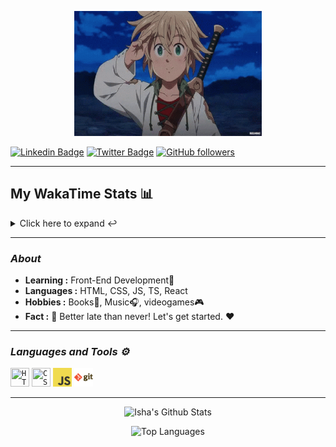 <p align="center">
  <img width="300" height="200" src="https://github.com/LOsioChico/LOsioChico/blob/main/meliodas-yo-zeldris.gif">
</p>

[![Linkedin Badge](https://img.shields.io/badge/-LOsioChico-blue?style=flat-square&logo=Linkedin&logoColor=white&link=https://www.linkedin.com/in/losiochico//)](https://www.linkedin.com/in/losiochico/)
[![Twitter Badge](https://img.shields.io/badge/-osiochico-1ca0f1?style=flat-square&logo=twitter&logoColor=white&link=https://twitter.com/osiochico)](https://twitter.com/osiochico)
[![GitHub followers](https://img.shields.io/github/followers/LOsioChico.svg?style=social&label=Follow&maxAge=2592000)](https://github.com/LOsioChico?tab=followers)

---

## My WakaTime Stats 📊

<details>
<summary>Click here to expand ↩️</summary>
<br>

<!--START_SECTION:waka-->
![Code Time](http://img.shields.io/badge/Code%20Time-369%20hrs%2048%20mins-blue)

![Lines of code](https://img.shields.io/badge/From%20Hello%20World%20I%27ve%20Written-11.1%20thousand%20lines%20of%20code-blue)

**🐱 My GitHub Data** 

> 📦 3.2 kB Used in GitHub's Storage 
 > 
> 🏆 84 Contributions in the Year 2023
 > 
> 🚫 Not Opted to Hire
 > 
> 📜 7 Public Repositories 
 > 
> 🔑 1 Private Repositories 
 > 
**I'm an Early 🐤** 

```text
🌞 Morning                24 commits          ████████░░░░░░░░░░░░░░░░░   32.43 % 
🌆 Daytime                19 commits          ██████░░░░░░░░░░░░░░░░░░░   25.68 % 
🌃 Evening                26 commits          █████████░░░░░░░░░░░░░░░░   35.14 % 
🌙 Night                  5 commits           ██░░░░░░░░░░░░░░░░░░░░░░░   06.76 % 
```
📅 **I'm Most Productive on Thursday** 

```text
Monday                   11 commits          ████░░░░░░░░░░░░░░░░░░░░░   14.86 % 
Tuesday                  12 commits          ████░░░░░░░░░░░░░░░░░░░░░   16.22 % 
Wednesday                14 commits          █████░░░░░░░░░░░░░░░░░░░░   18.92 % 
Thursday                 17 commits          ██████░░░░░░░░░░░░░░░░░░░   22.97 % 
Friday                   12 commits          ████░░░░░░░░░░░░░░░░░░░░░   16.22 % 
Saturday                 5 commits           ██░░░░░░░░░░░░░░░░░░░░░░░   06.76 % 
Sunday                   3 commits           █░░░░░░░░░░░░░░░░░░░░░░░░   04.05 % 
```


📊 **This Week I Spent My Time On** 

```text
💬 Programming Languages: 
TypeScript               7 hrs 18 mins       ████████████████████░░░░░   78.01 % 
JSON                     1 hr                ███░░░░░░░░░░░░░░░░░░░░░░   10.77 % 
Other                    29 mins             █░░░░░░░░░░░░░░░░░░░░░░░░   05.23 % 
YAML                     11 mins             █░░░░░░░░░░░░░░░░░░░░░░░░   02.01 % 
CSS                      10 mins             ░░░░░░░░░░░░░░░░░░░░░░░░░   01.89 % 
```

**I Mostly Code in JavaScript** 

```text
JavaScript               7 repos             ██████████████████░░░░░░░   70.00 % 
CSS                      2 repos             █████░░░░░░░░░░░░░░░░░░░░   20.00 % 
TypeScript               1 repo              ██░░░░░░░░░░░░░░░░░░░░░░░   10.00 % 
```




 Last Updated on 27/05/2023 06:24:46 UTC
<!--END_SECTION:waka-->

## </details>

---

### <i>About</i>

- **Learning :** Front-End Development🎨
- **Languages :** HTML, CSS, JS, TS, React
- **Hobbies :** Books📕, Music🎧, videogames🎮
- **Fact :** 🚀 Better late than never! Let's get started. ❤️

---

### <i>Languages and Tools ⚙</i>

<code><img width="30px" height="30" src="https://upload.wikimedia.org/wikipedia/commons/thumb/6/61/HTML5_logo_and_wordmark.svg/2048px-HTML5_logo_and_wordmark.svg.png" title="HTML5"></code>
<code><img width="30px" height="30" src="https://upload.wikimedia.org/wikipedia/commons/thumb/d/d5/CSS3_logo_and_wordmark.svg/1200px-CSS3_logo_and_wordmark.svg.png" title="CSS3"></code>
<code><img width="30px" height="30" src="https://raw.githubusercontent.com/github/explore/80688e429a7d4ef2fca1e82350fe8e3517d3494d/topics/javascript/javascript.png" title="javascript"></code>
<code><img width="30px" height="30" src="https://raw.githubusercontent.com/github/explore/80688e429a7d4ef2fca1e82350fe8e3517d3494d/topics/git/git.png" title="git"></code>

---

<p align="center">
  <img alt="Isha's Github Stats" src="https://github-readme-stats.vercel.app/api?username=LOsioChico&show_icons=true&theme=gotham">
</p>

<p align="center">
  <img alt="Top Languages" src="https://github-readme-stats.vercel.app/api/top-langs/?username=LOsioChico&show_icons=true&theme=gotham">
</p>
